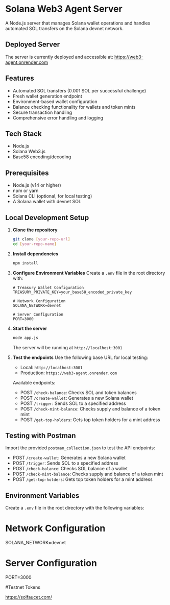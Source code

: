 # Solana Web3 Agent Server

A Node.js server that manages Solana wallet operations and handles automated SOL transfers on the Solana devnet network.

## Deployed Server
The server is currently deployed and accessible at:
https://web3-agent.onrender.com

## Features
- Automated SOL transfers (0.001 SOL per successful challenge)
- Fresh wallet generation endpoint
- Environment-based wallet configuration
- Balance checking functionality for wallets and token mints
- Secure transaction handling
- Comprehensive error handling and logging

## Tech Stack
- Node.js
- Solana Web3.js
- Base58 encoding/decoding

## Prerequisites
- Node.js (v14 or higher)
- npm or yarn
- Solana CLI (optional, for local testing)
- A Solana wallet with devnet SOL

## Local Development Setup

1. **Clone the repository**
   ```bash
   git clone [your-repo-url]
   cd [your-repo-name]
   ```

2. **Install dependencies**
   ```bash
   npm install
   ```

3. **Configure Environment Variables**
   Create a `.env` file in the root directory with:
   ```
   # Treasury Wallet Configuration
   TREASURY_PRIVATE_KEY=your_base58_encoded_private_key
   
   # Network Configuration
   SOLANA_NETWORK=devnet
   
   # Server Configuration
   PORT=3000
   ```

4. **Start the server**
   ```bash
   node app.js
   ```
   The server will be running at `http://localhost:3001`

5. **Test the endpoints**
   Use the following base URL for local testing:
   - Local: `http://localhost:3001`
   - Production: `https://web3-agent.onrender.com`

   Available endpoints:
   - POST `/check-balance`: Checks SOL and token balances
   - POST `/create-wallet`: Generates a new Solana wallet
   - POST `/trigger`: Sends SOL to a specified address
   - POST `/check-mint-balance`: Checks supply and balance of a token mint
   - POST `/get-top-holders`: Gets top token holders for a mint address

## Testing with Postman
Import the provided `postman_collection.json` to test the API endpoints:
- POST `/create-wallet`: Generates a new Solana wallet
- POST `/trigger`: Sends SOL to a specified address
- POST `/check-balance`: Checks SOL balance of a wallet
- POST `/check-mint-balance`: Checks supply and balance of a token mint
- POST `/get-top-holders`: Gets top token holders for a mint address

## Environment Variables
Create a `.env` file in the root directory with the following variables:


# Network Configuration
SOLANA_NETWORK=devnet

# Server Configuration
PORT=3000 


#Testnet Tokens

https://solfaucet.com/

